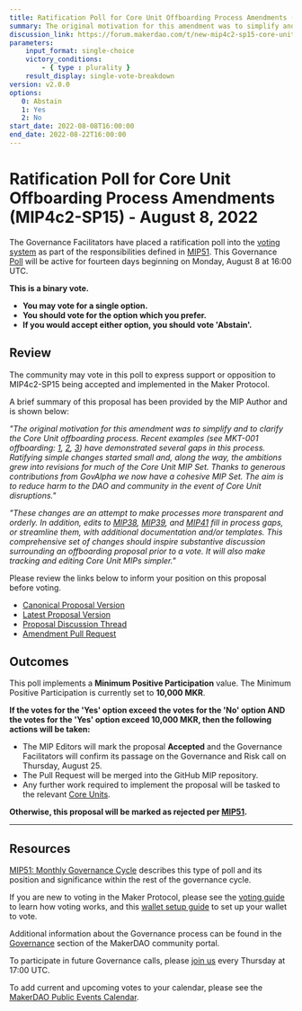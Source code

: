```yaml
---
title: Ratification Poll for Core Unit Offboarding Process Amendments (MIP4c2-SP15) - August 8, 2022
summary: The original motivation for this amendment was to simplify and to clarify the Core Unit offboarding process. Ratifying simple changes started small and, along the way, the ambitions grew into revisions for much of the Core Unit MIP Set. These changes are an attempt to make processes more transparent and orderly. In addition,they fill in process gaps, or streamline them.
discussion_link: https://forum.makerdao.com/t/new-mip4c2-sp15-core-unit-offboarding-process-amendments/15291
parameters:
    input_format: single-choice
    victory_conditions:
        - { type : plurality }
    result_display: single-vote-breakdown
version: v2.0.0
options:
   0: Abstain
   1: Yes
   2: No
start_date: 2022-08-08T16:00:00
end_date: 2022-08-22T16:00:00
---
```

# Ratification Poll for Core Unit Offboarding Process Amendments (MIP4c2-SP15) - August 8, 2022

The Governance Facilitators have placed a ratification poll into the [voting system](https://vote.makerdao.com/polling) as part of the responsibilities defined in [MIP51](https://mips.makerdao.com/mips/details/MIP51). This Governance [Poll](https://community-development.makerdao.com/en/learn/governance/on-chain-gov) will be active for fourteen days beginning on Monday, August 8 at 16:00 UTC.

**This is a binary vote.**
- **You may vote for a single option.**
- **You should vote for the option which you prefer.**
- **If you would accept either option, you should vote 'Abstain'.**

## Review

  The community may vote in this poll to express support or opposition to MIP4c2-SP15 being accepted and implemented in the Maker Protocol.

A brief summary of this proposal has been provided by the MIP Author and is shown below:

*"The original motivation for this amendment was to simplify and to clarify the Core Unit offboarding process. Recent examples (see MKT-001 offboarding: [1](https://forum.makerdao.com/t/mip40c3-sp49-modify-core-unit-budget-mkt-001/12059/12), [2](https://forum.makerdao.com/t/mip41c5-sp3-facilitator-offboarding-mkt-001/12058/11), [3](https://forum.makerdao.com/t/content-production-core-unit-offboarding-post-mortem/13756)) have demonstrated several gaps in this process. Ratifying simple changes started small and, along the way, the ambitions grew into revisions for much of the Core Unit MIP Set. Thanks to generous contributions from GovAlpha we now have a cohesive MIP Set. The aim is to reduce harm to the DAO and community in the event of Core Unit disruptions."*

*"These changes are an attempt to make processes more transparent and orderly. In addition, edits to [MIP38](https://mips.makerdao.com/mips/details/MIP38), [MIP39](https://mips.makerdao.com/mips/details/MIP39), and [MIP41](https://mips.makerdao.com/mips/details/MIP41) fill in process gaps, or streamline them, with additional documentation and/or templates. This comprehensive set of changes should inspire substantive discussion surrounding an offboarding proposal prior to a vote. It will also make tracking and editing Core Unit MIPs simpler."*

Please review the links below to inform your position on this proposal before voting.
* [Canonical Proposal Version](https://github.com/makerdao/mips/blob/e07030723333c8ce6259dfac63f0a47988cf17fb/MIP4/MIP4c2-Subproposals/MIP4c2-SP15.md)
* [Latest Proposal Version](https://mips.makerdao.com/mips/details/MIP4c2SP15)
* [Proposal Discussion Thread](https://forum.makerdao.com/t/new-mip4c2-sp15-core-unit-offboarding-process-amendments/15291)
* [Amendment Pull Request](https://github.com/makerdao/mips/pull/547)

## Outcomes

This poll implements a **Minimum Positive Participation** value. The Minimum Positive Participation is currently set to **10,000 MKR**.

**If the votes for the 'Yes' option exceed the votes for the 'No' option AND the votes for the 'Yes' option exceed 10,000 MKR, then the following actions will be taken:**
* The MIP Editors will mark the proposal **Accepted** and the Governance Facilitators will confirm its passage on the Governance and Risk call on Thursday, August 25.
* The Pull Request will be merged into the GitHub MIP repository.
* Any further work required to implement the proposal will be tasked to the relevant [Core Units](https://mips.makerdao.com/mips/details/MIP38#mip38c2-core-unit-state).

**Otherwise, this proposal will be marked as rejected per [MIP51](https://mips.makerdao.com/mips/details/MIP51#mip51c2-ratification-poll).**

---

## Resources

[MIP51: Monthly Governance Cycle](https://mips.makerdao.com/mips/details/MIP51) describes this type of poll and its position and significance within the rest of the governance cycle.

If you are new to voting in the Maker Protocol, please see the [voting guide](https://community-development.makerdao.com/en/learn/governance/how-voting-works/) to learn how voting works, and this [wallet setup guide](https://community-development.makerdao.com/en/learn/governance/voting-setup/) to set up your wallet to vote.

Additional information about the Governance process can be found in the [Governance](https://community-development.makerdao.com/en/learn/governance) section of the MakerDAO community portal.

To participate in future Governance calls, please [join us](https://github.com/makerdao/community/tree/master/governance/governance-and-risk-meetings) every Thursday at 17:00 UTC.

To add current and upcoming votes to your calendar, please see the [MakerDAO Public Events Calendar](https://calendar.google.com/calendar/embed?src=makerdao.com_3efhm2ghipksegl009ktniomdk%40group.calendar.google.com&ctz=UTC&mode=week&showCalendars=0&showPrint=0).
